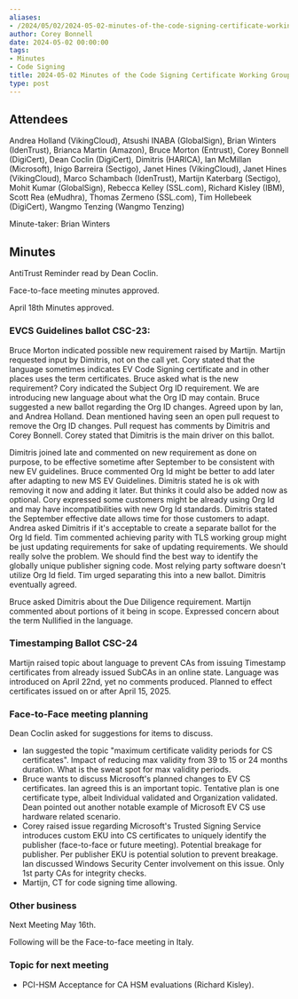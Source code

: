 ```yaml
---
aliases:
- /2024/05/02/2024-05-02-minutes-of-the-code-signing-certificate-working-group/
author: Corey Bonnell
date: 2024-05-02 00:00:00
tags:
- Minutes
- Code Signing
title: 2024-05-02 Minutes of the Code Signing Certificate Working Group
type: post
---
```



## Attendees

Andrea Holland (VikingCloud), Atsushi INABA (GlobalSign), Brian Winters (IdenTrust), Brianca Martin (Amazon), Bruce Morton (Entrust), Corey Bonnell (DigiCert), Dean Coclin (DigiCert), Dimitris (HARICA), Ian McMillan (Microsoft), Inigo Barreira (Sectigo), Janet Hines (VikingCloud), Janet Hines (VikingCloud), Marco Schambach (IdenTrust), Martijn Katerbarg (Sectigo), Mohit Kumar (GlobalSign), Rebecca Kelley (SSL.com), Richard Kisley (IBM), Scott Rea (eMudhra), Thomas Zermeno (SSL.com), Tim Hollebeek (DigiCert), Wangmo Tenzing (Wangmo Tenzing)

Minute-taker: Brian Winters

## Minutes

AntiTrust Reminder read by Dean Coclin.

Face-to-face meeting minutes approved.

April 18th Minutes approved.

### EVCS Guidelines ballot CSC-23:

Bruce Morton indicated possible new requirement raised by Martijn.  Martijn requested input by Dimitris, not on the call yet.
Cory stated that the language sometimes indicates EV Code Signing certificate and in other places uses the term certificates.
Bruce asked what is the new requirement?  Cory indicated the Subject Org ID requirement.  We are introducing new language about what the Org ID may contain.
Bruce suggested a new ballot regarding the Org ID changes.  Agreed upon by Ian, and Andrea Holland.
Dean mentioned having seen an open pull request to remove the Org ID changes.  Pull request has comments by Dimitris and Corey Bonnell.
Corey stated that Dimitris is the main driver on this ballot.

Dimitris joined late and commented on new requirement as done on purpose, to be effective sometime after September to be consistent with new EV guidelines.
Bruce commented Org Id might be better to add later after adapting to new MS EV Guidelines.  Dimitris stated he is ok with removing it now and adding it later.  But thinks it could also be added now as optional.  Cory expressed some customers might be already using Org Id and may have incompatibilities with new Org Id standards.  Dimitris stated the September effective date allows time for those customers to adapt.  Andrea asked Dimitris if it's acceptable to create a separate ballot for the Org Id field.  Tim commented achieving parity with TLS working group might be just updating requirements for sake of updating requirements.  We should really solve the problem.  We should find the best way to identify the globally unique publisher signing code.  Most relying party software doesn't utilize Org Id field.  Tim urged separating this into a new ballot.  Dimitris eventually agreed.

Bruce asked Dimitris about the Due Diligence requirement.  Martijn commented about portions of it being in scope.  Expressed concern about the term Nullified in the language.

### Timestamping Ballot CSC-24

Martijn raised topic about language to prevent CAs from issuing Timestamp certificates from already issued SubCAs in an online state.  Language was introduced on April 22nd, yet no comments produced.  Planned to effect certificates issued on or after April 15, 2025.

### Face-to-Face meeting planning

Dean Coclin asked for suggestions for items to discuss.

- Ian suggested the topic "maximum certificate validity periods for CS certificates".  Impact of reducing max validity from 39 to 15 or 24 months duration.  What is the sweat spot for max validity periods.
- Bruce wants to discuss Microsoft's planned changes to EV CS certificates.
Ian agreed this is an important topic.  Tentative plan is one certificate type, albeit Individual validated and Organization validated.  Dean pointed out another notable example of Microsoft EV CS use hardware related scenario.
- Corey raised issue regarding Microsoft's Trusted Signing Service introduces custom EKU into CS certificates to uniquely identify the publisher (face-to-face or future meeting).  Potential breakage for publisher.  Per publisher EKU is potential solution to prevent breakage.
Ian discussed Windows Security Center involvement on this issue.  Only 1st party CAs for integrity checks.
- Martijn,  CT for code signing time allowing.

### Other business

Next Meeting May 16th.

Following will be the Face-to-face meeting in Italy.

### Topic for next meeting

- PCI-HSM Acceptance for CA HSM evaluations (Richard Kisley).
